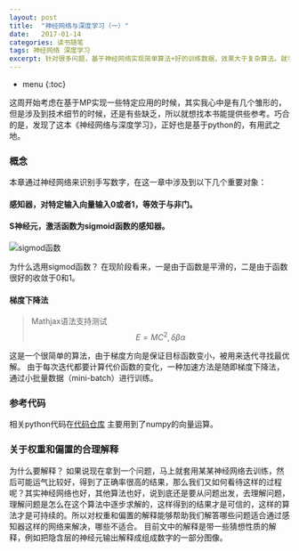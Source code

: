 ```yaml
---
layout:	post
title:	"神经网络与深度学习（一）"
date:	2017-01-14
categories:	读书随笔
tags: 神经网络 深度学习
excerpt: 针对很多问题，基于神经网络实现简单算法+好的训练数据，效果大于复杂算法。就手写数字识别而言，经过良好训练的神经网络识别率甚至超过人脑。神经网络的速度慢是在训练阶段，就和人的学习阶段一样，等到训练完成之后，在其他平台甚至移动平台上可以快速的响应输入。
---
```


* menu
{:toc}

这周开始考虑在基于MP实现一些特定应用的时候，其实我心中是有几个雏形的，但是涉及到技术细节的时候，还是有些缺乏，所以就想找本书能提供些参考。巧合的是，发现了这本《神经网络与深度学习》，正好也是基于python的，有用武之地。

### 概念

本章通过神经网络来识别手写数字，在这一章中涉及到以下几个重要对象：

#### 感知器，对特定输入向量输入0或者1，等效于与非门。

#### S神经元，激活函数为sigmoid函数的感知器。
![sigmod函数](https://github.com/abcamus/abcamus.github.io/raw/master/_pic/sigmod.png)

为什么选用sigmod函数？
在现阶段看来，一是由于函数是平滑的，二是由于函数很好的收敛于0和1。

#### 梯度下降法

>Mathjax语法支持测试
$$E=MC^2, \delta \beta \alpha$$


这是一个很简单的算法，由于梯度方向是保证目标函数变小，被用来迭代寻找最优解。
由于每次迭代都要计算代价函数的变化，一种加速方法是随即梯度下降法，通过小批量数据（mini-batch）进行训练。

### 参考代码
相关python代码在[代码仓库](https://github.com/mnielsen/neural-networks-and-deep-learning.git)
主要用到了numpy的向量运算。

### 关于权重和偏置的合理解释
为什么要解释？
如果说现在拿到一个问题，马上就套用某某神经网络去训练，然后可能运气比较好，得到了正确率很高的结果，那么我们又如何看待这样的过程呢？其实神经网络也好，其他算法也好，说到底还是要从问题出发，去理解问题，理解问题是怎么在这个算法中逐步求解的，这样得到的结果才是可信的，这样的算法才是可持续的。所以对权重和偏置的解释能够帮助我们解答哪些问题适合通过感知器这样的网络来解决，哪些不适合。
目前文中的解释是带一些猜想性质的解释，例如把隐含层的神经元输出解释成组成数字的一部分图像。
